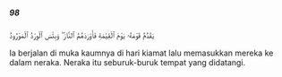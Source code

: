 ##### 98

<span class="ayah">يَقْدُمُ قَوْمَهُۥ يَوْمَ ٱلْقِيَٰمَةِ فَأَوْرَدَهُمُ ٱلنَّارَ ۖ وَبِئْسَ ٱلْوِرْدُ ٱلْمَوْرُودُ</span>

<span class="ayah_translation">Ia berjalan di muka kaumnya di hari kiamat lalu memasukkan mereka ke dalam neraka. Neraka itu seburuk-buruk tempat yang didatangi.</span>
